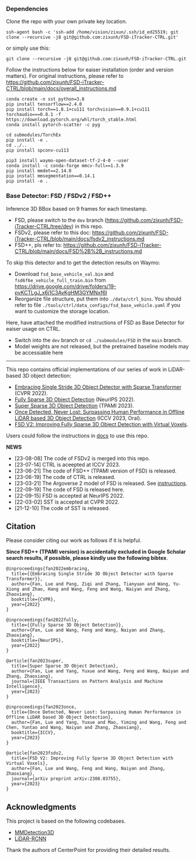 ### Dependencies
Clone the repo with your own private key location.
```
ssh-agent bash -c 'ssh-add /home/vision/zixun/.ssh/id_ed25519; git clone --recursive -j8 git@github.com:zixunh/FSD-iTracker-CTRL.git'
```
or simply use this:
```
git clone --recursive -j8 git@github.com:zixunh/FSD-iTracker-CTRL.git
```

Follow the instructions below for eaiser installation (order and version matters). For original instructions, please refer to https://github.com/zixunh/FSD-iTracker-CTRL/blob/main/docs/overall_instructions.md
```
conda create -n sst python=3.8
pip install tensorflow==2.4.0
pip install torch==1.8.1+cu111 torchvision==0.9.1+cu111 torchaudio===0.8.1 -f https://download.pytorch.org/whl/torch_stable.html
conda install pytorch-scatter -c pyg
```
```
cd submodules/TorchEx
pip install -e .
cd ../..
pip install spconv-cu113
```
```
pip3 install waymo-open-dataset-tf-2-4-0 --user
conda install -c conda-forge mmcv-full==1.3.9
pip install mmdet==2.14.0
pip install mmsegmentation==0.14.1
pip install -e .
```

### Base Detector: FSD / FSDv2 / FSD++
Inference 3D BBox based on 9 frames for each timestamp.
- FSD, please switch to the `dev` branch (https://github.com/zixunh/FSD-iTracker-CTRL/tree/dev) in this repo.
- FSDv2, please refer to this doc: https://github.com/zixunh/FSD-iTracker-CTRL/blob/main/docs/fsdv2_instructions.md
- FSD++, pls refer to: https://github.com/zixunh/FSD-iTracker-CTRL/blob/main/docs/FSD%2B%2B_instructions.md

To skip this detector and to get the detection results on Waymo:
- Download `fsd_base_vehicle_val.bin` and `fsd6f6e_vehicle_full_train.bin` from https://drive.google.com/drive/folders/19-pvKCTLgJ_x6j1C3AvKgHM3GYMNxf6I
- Reorganize file structure, put them into `./data/ctrl_bins`. You should refer to file `./tools/ctrl/data_configs/fsd_base_vehicle.yaml` if you want to customize the storage location.

Here, have attached the modified instructions of FSD as Base Detector for eaiser usage on CTRL.
- Switch into the `dev` branch or `cd ./submodules/FSD` in the `main` branch.
- Model weights are not released, but the pretrained baseline models may be accessiable here
---

This repo contains official implementations of our series of work in LiDAR-based 3D object detection:

- [Embracing Single Stride 3D Object Detector with Sparse Transformer](https://arxiv.org/abs/2112.06375) (CVPR 2022).
- [Fully Sparse 3D Object Detection](http://arxiv.org/abs/2207.10035) (NeurIPS 2022).
- [Super Sparse 3D Object Detection](http://arxiv.org/abs/2301.02562) (TPAMI 2023).
- [Once Detected, Never Lost: Surpassing Human Performance in Offline LiDAR based 3D Object Detection](https://arxiv.org/abs/2304.12315) (ICCV 2023, Oral).
- [FSD V2: Improving Fully Sparse 3D Object Detection with Virtual Voxels](https://arxiv.org/abs/2308.03755).

Users could follow the instructions in [docs](https://github.com/tusen-ai/SST/blob/main/docs) to use this repo.


**NEWS**
- [23-08-08] The code of FSDv2 is merged into this repo.
- [23-07-14] CTRL is aceepted at ICCV 2023.
- [23-06-21] The code of FSD++ (TPAMI version of FSD) is released.
- [23-06-19] The code of CTRL is released.
- [23-03-21] The Argoverse 2 model of FSD is released. See [instructions](https://github.com/tusen-ai/SST/blob/main/instructions.md).
- [22-09-19] The code of FSD is released here.
- [22-09-15] FSD is accepted at NeurIPS 2022.
- [22-03-02] SST is accepted at CVPR 2022.
- [21-12-10] The code of SST is released.

<!-- **Visualization of a SST detection sequence by AB3DMOT tracking:**

![demo-min](https://user-images.githubusercontent.com/21312704/145702575-24647aed-256d-486c-835f-730584cf99ee.gif) -->

## Citation
Please consider citing our work as follows if it is helpful.

**Since FSD++ (TPAMI version) is accidentally excluded in Google Scholar search results, if possible, please kindly use the following bibtex**.
```
@inproceedings{fan2022embracing,
  title={{Embracing Single Stride 3D Object Detector with Sparse Transformer}},
  author={Fan, Lue and Pang, Ziqi and Zhang, Tianyuan and Wang, Yu-Xiong and Zhao, Hang and Wang, Feng and Wang, Naiyan and Zhang, Zhaoxiang},
  booktitle={CVPR},
  year={2022}
}
```
```
@inproceedings{fan2022fully,
  title={{Fully Sparse 3D Object Detection}},
  author={Fan, Lue and Wang, Feng and Wang, Naiyan and Zhang, Zhaoxiang},
  booktitle={NeurIPS},
  year={2022}
}
```
```
@article{fan2023super,
  title={Super Sparse 3D Object Detection},
  author={Fan, Lue and Yang, Yuxue and Wang, Feng and Wang, Naiyan and Zhang, Zhaoxiang},
  journal={IEEE Transactions on Pattern Analysis and Machine Intelligence},
  year={2023}
}
```
```
@inproceedings{fan2023once,
  title={Once Detected, Never Lost: Surpassing Human Performance in Offline LiDAR based 3D Object Detection},
  author={Fan, Lue and Yang, Yuxue and Mao, Yiming and Wang, Feng and Chen, Yuntao and Wang, Naiyan and Zhang, Zhaoxiang},
  booktitle={ICCV},
  year={2023}
}
```
```
@article{fan2023fsdv2,
  title={FSD V2: Improving Fully Sparse 3D Object Detection with Virtual Voxels},
  author={Fan, Lue and Wang, Feng and Wang, Naiyan and Zhang, Zhaoxiang},
  journal={arXiv preprint arXiv:2308.03755},
  year={2023}
}
```

## Acknowledgments
This project is based on the following codebases.  

* [MMDetection3D](https://github.com/open-mmlab/mmdetection3d)
* [LiDAR-RCNN](https://github.com/TuSimple/LiDAR_RCNN)

Thank the authors of CenterPoint for providing their detailed results. 
